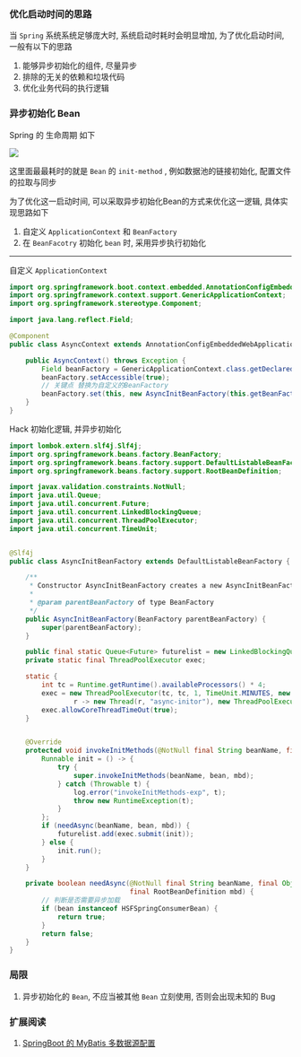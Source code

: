 ### 优化启动时间的思路

当 `Spring` 系统系统足够庞大时, 系统启动时耗时会明显增加, 为了优化启动时间,一般有以下的思路

1.  能够异步初始化的组件,  尽量异步
2. 排除的无关的依赖和垃圾代码
3. 优化业务代码的执行逻辑



### 异步初始化 Bean

Spring 的 生命周期 如下

![](https://ning-wang.oss-cn-beijing.aliyuncs.com/blog-images13150128-bb5c9389cd0acc6c.webp)

这里面最最耗时的就是 `Bean` 的 `init-method` , 例如数据池的链接初始化, 配置文件的拉取与同步

为了优化这一启动时间,  可以采取异步初始化Bean的方式来优化这一逻辑, 具体实现思路如下

1. 自定义 `ApplicationContext` 和 `BeanFactory` 
2. 在 `BeanFacotry` 初始化 `bean` 时, 采用异步执行初始化

-----

自定义 `ApplicationContext`

```java
import org.springframework.boot.context.embedded.AnnotationConfigEmbeddedWebApplicationContext;
import org.springframework.context.support.GenericApplicationContext;
import org.springframework.stereotype.Component;

import java.lang.reflect.Field;

@Component
public class AsyncContext extends AnnotationConfigEmbeddedWebApplicationContext {

    public AsyncContext() throws Exception {
        Field beanFactory = GenericApplicationContext.class.getDeclaredField("beanFactory");
        beanFactory.setAccessible(true);
        // 关键点 替换为自定义的BeanFactory
        beanFactory.set(this, new AsyncInitBeanFactory(this.getBeanFactory()));
    }
}
```

Hack 初始化逻辑, 并异步初始化

```java
import lombok.extern.slf4j.Slf4j;
import org.springframework.beans.factory.BeanFactory;
import org.springframework.beans.factory.support.DefaultListableBeanFactory;
import org.springframework.beans.factory.support.RootBeanDefinition;

import javax.validation.constraints.NotNull;
import java.util.Queue;
import java.util.concurrent.Future;
import java.util.concurrent.LinkedBlockingQueue;
import java.util.concurrent.ThreadPoolExecutor;
import java.util.concurrent.TimeUnit;


@Slf4j
public class AsyncInitBeanFactory extends DefaultListableBeanFactory {

    /**
     * Constructor AsyncInitBeanFactory creates a new AsyncInitBeanFactory instance.
     *
     * @param parentBeanFactory of type BeanFactory
     */
    public AsyncInitBeanFactory(BeanFactory parentBeanFactory) {
        super(parentBeanFactory);
    }

    public final static Queue<Future> futurelist = new LinkedBlockingQueue<>();
    private static final ThreadPoolExecutor exec;

    static {
        int tc = Runtime.getRuntime().availableProcessors() * 4;
        exec = new ThreadPoolExecutor(tc, tc, 1, TimeUnit.MINUTES, new LinkedBlockingQueue<>(300),
                r -> new Thread(r, "async-initor"), new ThreadPoolExecutor.CallerRunsPolicy());
        exec.allowCoreThreadTimeOut(true);
    }


    @Override
    protected void invokeInitMethods(@NotNull final String beanName, final Object bean, final RootBeanDefinition mbd) throws Throwable {
        Runnable init = () -> {
            try {
                super.invokeInitMethods(beanName, bean, mbd);
            } catch (Throwable t) {
                log.error("invokeInitMethods-exp", t);
                throw new RuntimeException(t);
            }
        };
        if (needAsync(beanName, bean, mbd)) {
            futurelist.add(exec.submit(init));
        } else {
            init.run();
        }
    }

    private boolean needAsync(@NotNull final String beanName, final Object bean, 
                              final RootBeanDefinition mbd) {
        // 判断是否需要异步加载
        if (bean instanceof HSFSpringConsumerBean) {
            return true;
        }
        return false;
    }
}
```

### 局限

1. 异步初始化的 `Bean`, 不应当被其他 `Bean` 立刻使用, 否则会出现未知的 Bug

### 扩展阅读

1. [SpringBoot 的 MyBatis 多数据源配置](https://www.cnblogs.com/niumoo/p/14209663.html)

